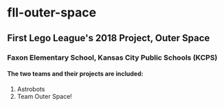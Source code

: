 # fll-outer-space
## First Lego League's 2018 Project, Outer Space
### Faxon Elementary School, Kansas City Public Schools (KCPS)

#### The two teams and their projects are included:
1.  Astrobots
2.  Team Outer Space!
